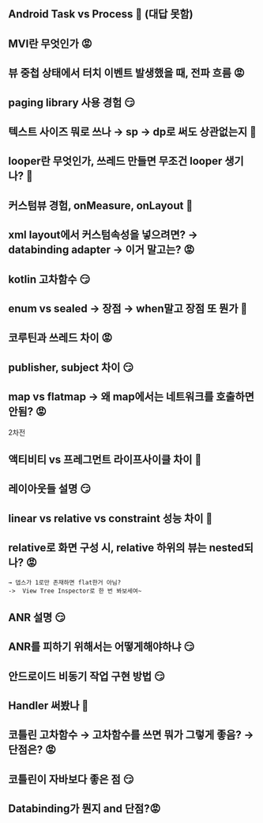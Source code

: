 
## Android Task vs Process 🤬 (대답 못함)
## MVI란 무엇인가 😡
## 뷰 중첩 상태에서 터치 이벤트 발생했을 때, 전파 흐름 😡
## paging library 사용 경험 😏
## 텍스트 사이즈 뭐로 쓰나 → sp → dp로 써도 상관없는지 🧐
## looper란 무엇인가, 쓰레드 만들면 무조건 looper 생기나? 🧐
## 커스텀뷰 경험, onMeasure, onLayout 🧐
## xml layout에서 커스텀속성을 넣으려면? →  databinding adapter → 이거 말고는? 😡
## kotlin 고차함수 😏
## enum vs sealed → 장점 → when말고 장점 또 뭔가 🧐
## 코루틴과 쓰레드 차이 😡
## publisher, subject 차이 😏
## map vs flatmap → 왜 map에서는 네트워크를 호출하면 안됨? 😡

2차전
## 액티비티 vs 프레그먼트 라이프사이클 차이 🧐
## 레이아웃들 설명 😏
## linear vs relative vs constraint 성능 차이 🧐
## relative로 화면 구성 시, relative 하위의 뷰는 nested되나? 😡

    → 뎁스가 1로만 존재하면 flat한거 아님?
    ->  View Tree Inspector로 한 번 봐보세여~
## ANR 설명 😏
## ANR를 피하기 위해서는 어떻게해야하냐 😏
## 안드로이드 비동기 작업 구현 방법 😏
## Handler 써봤나 🧐
## 코틀린 고차함수 → 고차함수를 쓰면 뭐가 그렇게 좋음? → 단점은? 😡
## 코틀린이 자바보다 좋은 점 😏
## Databinding가 뭔지 and 단점?😡